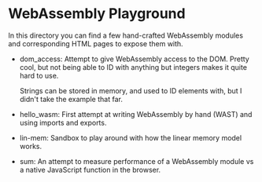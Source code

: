 # WebAssembly Playground
In this directory you can find a few hand-crafted WebAssembly modules and corresponding HTML pages to expose them with.

* dom_access: Attempt to give WebAssembly access to the DOM. Pretty cool, but not being able to ID with anything but integers makes it quite hard to use.

  Strings can be stored in memory, and used to ID elements with, but I didn't take the example that far.
* hello_wasm: First attempt at writing WebAssembly by hand (WAST) and using imports and exports.
* lin-mem: Sandbox to play around with how the linear memory model works.
* sum: An attempt to measure performance of a WebAssembly module vs a native JavaScript function in the browser.
